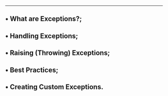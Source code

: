 -------------------------------
• What are Exceptions?;
------------------------------
• Handling Exceptions;
-----------------------------------
• Raising (Throwing) Exceptions;
-------------------------------------
• Best Practices;
------------------------------------
• Creating Custom Exceptions.
-----------------------------------
